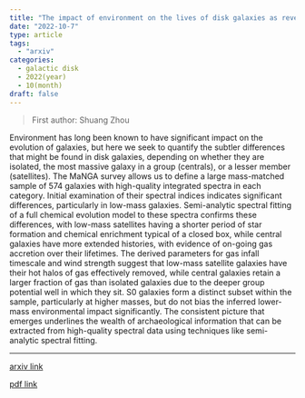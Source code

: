 ```yaml
---
title: "The impact of environment on the lives of disk galaxies as revealed by SDSS-IV MaNGA"
date: "2022-10-7"
type: article
tags:
  - "arxiv"
categories:
  - galactic disk
  - 2022(year)
  - 10(month)
draft: false
---
```

> First author: Shuang Zhou

 Environment has long been known to have significant impact on the evolution
of galaxies, but here we seek to quantify the subtler differences that might be
found in disk galaxies, depending on whether they are isolated, the most
massive galaxy in a group (centrals), or a lesser member (satellites). The
MaNGA survey allows us to define a large mass-matched sample of 574 galaxies
with high-quality integrated spectra in each category. Initial examination of
their spectral indices indicates significant differences, particularly in
low-mass galaxies. Semi-analytic spectral fitting of a full chemical evolution
model to these spectra confirms these differences, with low-mass satellites
having a shorter period of star formation and chemical enrichment typical of a
closed box, while central galaxies have more extended histories, with evidence
of on-going gas accretion over their lifetimes. The derived parameters for gas
infall timescale and wind strength suggest that low-mass satellite galaxies
have their hot halos of gas effectively removed, while central galaxies retain
a larger fraction of gas than isolated galaxies due to the deeper group
potential well in which they sit. S0 galaxies form a distinct subset within the
sample, particularly at higher masses, but do not bias the inferred lower-mass
environmental impact significantly. The consistent picture that emerges
underlines the wealth of archaeological information that can be extracted from
high-quality spectral data using techniques like semi-analytic spectral
fitting.

---
[arxiv link](http://arxiv.org/abs/2210.03509v1)

[pdf link](http://arxiv.org/pdf/2210.03509v1)